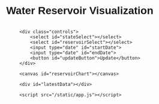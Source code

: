<!DOCTYPE html>
<html lang="en">
<head>
    <meta charset="UTF-8">
    <meta name="viewport" content="width=device-width, initial-scale=1.0">
    <title>Water Reservoir Visualization</title>
    <script src="https://cdn.jsdelivr.net/npm/chart.js"></script>
    <script src="https://cdn.jsdelivr.net/npm/chartjs-adapter-date-fns/dist/chartjs-adapter-date-fns.bundle.min.js"></script>
    <style>
        body {
            font-family: Arial, sans-serif;
            margin: 0;
            padding: 20px;
            display: flex;
            flex-direction: column;
            align-items: center;
        }
        .controls {
            margin-bottom: 20px;
            display: flex;
            gap: 10px;
            flex-wrap: wrap;
            justify-content: center;
        }
        select, input, button {
            padding: 5px;
            font-size: 16px;
        }
        #reservoirChart {
            width: 100%;
            max-width: 800px;
            height: 400px;
        }
        #latestData {
            margin-top: 20px;
            text-align: center;
        }
    </style>
</head>
<body>
    <h1>Water Reservoir Visualization</h1>
    
    <div class="controls">
        <select id="stateSelect"></select>
        <select id="reservoirSelect"></select>
        <input type="date" id="startDate">
        <input type="date" id="endDate">
        <button id="updateButton">Update</button>
    </div>

    <canvas id="reservoirChart"></canvas>
    
    <div id="latestData"></div>

    <script src="/static/app.js"></script>
</body>
</html>